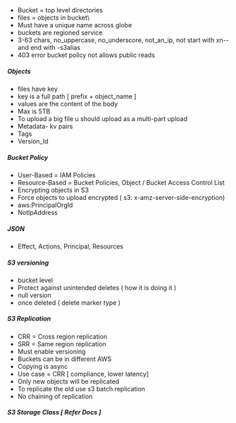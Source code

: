 
- Bucket = top level directories
- files = objects in bucket\
- Must have a unique name across globe
- buckets are regioned service
- 3-63 chars, no_uppercase, no_underscore, not_an_ip, not start with xn-- and end with -s3alias
- 403 error bucket policy not allows public reads
##### Objects
- files have key
- key is a full path [ prefix + object_name ]
- values are the content of the body
- Max is 5TB
- To upload a big file u should upload as a multi-part upload
- Metadata- kv pairs
- Tags
- Version_Id
##### Bucket Policy
- User-Based = IAM Policies
- Resource-Based = Bucket Policies, Object / Bucket Access Control List
- Encrypting objects in S3
- Force objects to upload encrypted ( s3: x-amz-server-side-encryption)
- aws:PrincipalOrgId
- NotIpAddress
##### JSON
- Effect, Actions, Principal, Resources
##### S3 versioning
- bucket level
- Protect against unintended  deletes ( how it is doing it )
- null version
- once deleted ( delete marker type )
##### S3 Replication
- CRR = Cross region replication
- SRR = Same region replication
- Must enable versioning
- Buckets can be in different AWS
- Copying is async
- Use case = CRR [ compliance, lower latency]
- Only new objects will be replicated
- To replicate the old use s3 batch replication
- No chaining of replication
##### S3 Storage Class [ Refer Docs ]

